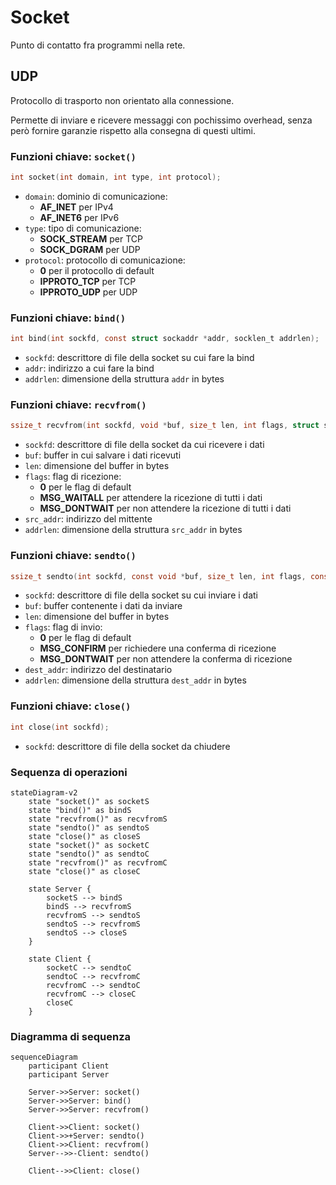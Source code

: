 # Socket

Punto di contatto fra programmi nella rete.

<!-- New section -->

## UDP

Protocollo di trasporto non orientato alla connessione.

Permette di inviare e ricevere messaggi con pochissimo overhead, senza però fornire garanzie rispetto alla consegna di questi ultimi.

<!-- New subsection -->

### Funzioni chiave: `socket()`

```c
int socket(int domain, int type, int protocol);
```

- `domain`: dominio di comunicazione:
  - **AF_INET** per IPv4
  - **AF_INET6** per IPv6
- `type`: tipo di comunicazione:
  - **SOCK_STREAM** per TCP
  - **SOCK_DGRAM** per UDP
- `protocol`: protocollo di comunicazione:
  - **0** per il protocollo di default
  - **IPPROTO_TCP** per TCP
  - **IPPROTO_UDP** per UDP

<!-- New subsection -->

### Funzioni chiave: `bind()`

```c
int bind(int sockfd, const struct sockaddr *addr, socklen_t addrlen);
```

- `sockfd`: descrittore di file della socket su cui fare la bind
- `addr`: indirizzo a cui fare la bind
- `addrlen`: dimensione della struttura `addr` in bytes

<!-- New subsection -->

### Funzioni chiave: `recvfrom()`

```c
ssize_t recvfrom(int sockfd, void *buf, size_t len, int flags, struct sockaddr *src_addr, socklen_t *addrlen);
```

- `sockfd`: descrittore di file della socket da cui ricevere i dati
- `buf`: buffer in cui salvare i dati ricevuti
- `len`: dimensione del buffer in bytes
- `flags`: flag di ricezione:
  - **0** per le flag di default
  - **MSG_WAITALL** per attendere la ricezione di tutti i dati
  - **MSG_DONTWAIT** per non attendere la ricezione di tutti i dati
- `src_addr`: indirizzo del mittente
- `addrlen`: dimensione della struttura `src_addr` in bytes

<!-- New subsection -->

### Funzioni chiave: `sendto()`

```c
ssize_t sendto(int sockfd, const void *buf, size_t len, int flags, const struct sockaddr *dest_addr, socklen_t addrlen);
```

- `sockfd`: descrittore di file della socket su cui inviare i dati
- `buf`: buffer contenente i dati da inviare
- `len`: dimensione del buffer in bytes
- `flags`: flag di invio:
  - **0** per le flag di default
  - **MSG_CONFIRM** per richiedere una conferma di ricezione
  - **MSG_DONTWAIT** per non attendere la conferma di ricezione
- `dest_addr`: indirizzo del destinatario
- `addrlen`: dimensione della struttura `dest_addr` in bytes

<!-- New subsection -->

### Funzioni chiave: `close()`

```c
int close(int sockfd);
```

- `sockfd`: descrittore di file della socket da chiudere

<!-- New subsection -->

### Sequenza di operazioni

```mermaid
stateDiagram-v2
    state "socket()" as socketS
    state "bind()" as bindS
    state "recvfrom()" as recvfromS
    state "sendto()" as sendtoS
    state "close()" as closeS
    state "socket()" as socketC
    state "sendto()" as sendtoC
    state "recvfrom()" as recvfromC
    state "close()" as closeC

    state Server {
        socketS --> bindS
        bindS --> recvfromS
        recvfromS --> sendtoS
        sendtoS --> recvfromS
        sendtoS --> closeS
    }

    state Client {
        socketC --> sendtoC
        sendtoC --> recvfromC
        recvfromC --> sendtoC
        recvfromC --> closeC
        closeC
    }
```

<!-- New subsection -->

### Diagramma di sequenza

```mermaid
sequenceDiagram
    participant Client
    participant Server

    Server->>Server: socket()
    Server->>Server: bind()
    Server->>Server: recvfrom()

    Client->>Client: socket()
    Client->>+Server: sendto()
    Client->>Client: recvfrom()
    Server-->>-Client: sendto()

    Client-->>Client: close()
```

